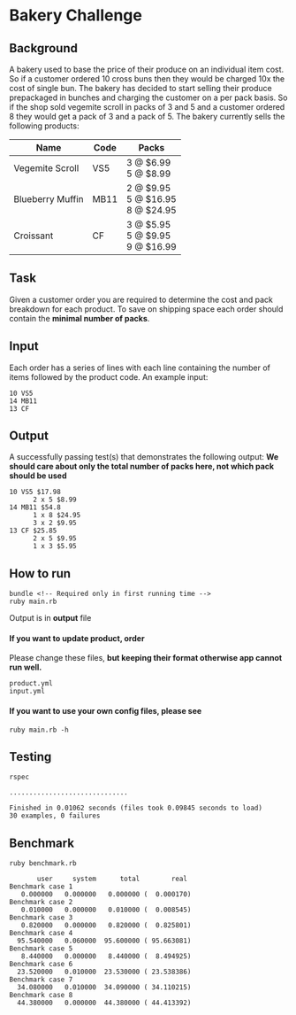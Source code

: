 # Bakery Challenge

## Background
A bakery used to base the price of their produce on an individual item cost. So if a customer ordered 10
cross buns then they would be charged 10x the cost of single bun. The bakery has decided to start
selling their produce prepackaged in bunches and charging the customer on a per pack basis. So if the
shop sold vegemite scroll in packs of 3 and 5 and a customer ordered 8 they would get a pack of 3 and
a pack of 5. The bakery currently sells the following products:

| Name  |  Code |  Packs |
|---|---|---|
|  Vegemite Scroll | VS5  | 3 @ $6.99 <br> 5 @ $8.99 |
| Blueberry Muffin  | MB11  |  2 @ $9.95 <br> 5 @ $16.95 <br> 8 @ $24.95 |
| Croissant  | CF  |  3 @ $5.95 <br> 5 @ $9.95 <br> 9 @ $16.99 |

## Task
Given a customer order you are required to determine the cost and pack breakdown for each product.
To save on shipping space each order should contain the **minimal number of packs**.

## Input
Each order has a series of lines with each line containing the number of items followed by the product
code. An example input:
```
10 VS5
14 MB11
13 CF
```

## Output
A successfully passing test(s) that demonstrates the following output:
**We should care about only the total number of packs here, not which pack should be used**

```
10 VS5 $17.98
      2 x 5 $8.99
14 MB11 $54.8
      1 x 8 $24.95
      3 x 2 $9.95
13 CF $25.85
      2 x 5 $9.95
      1 x 3 $5.95
```

## How to run
```
bundle <!-- Required only in first running time -->
ruby main.rb
```
Output is in **output** file

#### If you want to update product, order
Please change these files, **but keeping their format otherwise app cannot run well.**
```
product.yml
input.yml
```
#### If you want to use your own config files, please see
```
ruby main.rb -h
```

## Testing
```
rspec
```
```
..............................

Finished in 0.01062 seconds (files took 0.09845 seconds to load)
30 examples, 0 failures
```

## Benchmark
```
ruby benchmark.rb
```
```
       user     system      total        real
Benchmark case 1
   0.000000   0.000000   0.000000 (  0.000170)
Benchmark case 2
   0.010000   0.000000   0.010000 (  0.008545)
Benchmark case 3
   0.820000   0.000000   0.820000 (  0.825801)
Benchmark case 4
  95.540000   0.060000  95.600000 ( 95.663081)
Benchmark case 5
   8.440000   0.000000   8.440000 (  8.494925)
Benchmark case 6
  23.520000   0.010000  23.530000 ( 23.538386)
Benchmark case 7
  34.080000   0.010000  34.090000 ( 34.110215)
Benchmark case 8
  44.380000   0.000000  44.380000 ( 44.413392)
```
